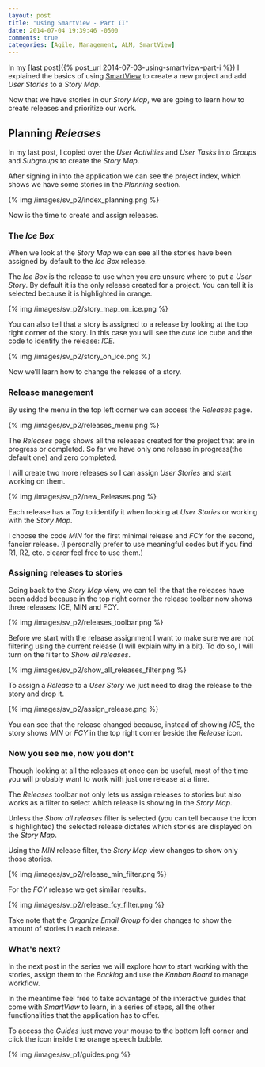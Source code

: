 ```yaml
---
layout: post
title: "Using SmartView - Part II"
date: 2014-07-04 19:39:46 -0500
comments: true
categories: [Agile, Management, ALM, SmartView]
---
```


In my [last post]({% post_url 2014-07-03-using-smartview-part-i %}) I explained the basics of using [SmartView](http://smartviewapp.com) to create a new project and add _User Stories_ to a _Story Map_.

Now that we have stories in our _Story Map_, we are going to learn how to create releases and prioritize our work.

<!-- more -->

## Planning _Releases_

In my last post, I copied over the _User Activities_ and _User Tasks_ into _Groups_ and _Subgroups_ to create the _Story Map_.

After signing in into the application we can see the project index, which shows we have some stories in the _Planning_ section.

{% img /images/sv_p2/index_planning.png %}

Now is the time to create and assign releases.

### The _Ice Box_

When we look at the _Story Map_ we can see all the stories have been assigned by default to the _Ice Box_ release.

The _Ice Box_ is the release to use when you are unsure where to put a _User Story_. By default it is the only release created for a project. You can tell it is selected because it is highlighted in orange.

{% img /images/sv_p2/story_map_on_ice.png %}

You can also tell that a story is assigned to a release by looking at the top right corner of the story. In this case you will see the _cute_ ice cube and the code to identify the release: _ICE_.

{% img /images/sv_p2/story_on_ice.png %}

Now we’ll learn how to change the release of a story.

### Release management

By using the menu in the top left corner <span class="fa-stack"><i class="fa fa-square fa-stack-2x"></i><i class="fa fa-th fa-inverse fa-stack-1x"></i></span> we can access the _Releases_ page.

{% img /images/sv_p2/releases_menu.png %}

The _Releases_ page shows all the releases created for the project that are in progress or completed. So far we have only one release in progress(the default one) and zero completed.

I will create two more releases so I can assign _User Stories_ and start working on them.

{% img /images/sv_p2/new_Releases.png %}

Each release has a _Tag_ to identify it when looking at _User Stories_ or working with the _Story Map_.

I choose the code _MIN_ for the first minimal release and _FCY_ for the second, fancier release. (I personally prefer to use meaningful codes but if you find R1, R2, etc. clearer feel free to use them.)

### Assigning releases to stories

Going back to the _Story Map_ view, we can tell the that the releases have been added because in the top right corner the release toolbar now shows three releases: ICE, MIN and FCY.

{% img /images/sv_p2/releases_toolbar.png %}

Before we start with the release assignment I want to make sure we are not filtering using the current release (I will explain why in a bit). To do so, I will turn on the filter to _Show all releases_.

{% img /images/sv_p2/show_all_releases_filter.png %}

To assign a _Release_ to a _User Story_ we just need to drag the release to the story and drop it.

{% img /images/sv_p2/assign_release.png %}

You can see that the release changed because, instead of showing _ICE_, the story shows _MIN_ or _FCY_ in the top right corner beside the _Release_ <i class='fa fa-code-fork'></i> icon.

### Now you see me, now you don't

Though looking at all the releases at once can be useful, most of the time you will probably want to work with just one release at a time. 

The _Releases_ toolbar not only lets us assign releases to stories but also works as a filter to select which release is showing in the _Story Map_.

Unless the _Show all releases_ filter is selected (you can tell because the <i class='fa fa-filter'></i> icon is highlighted) the selected release dictates which stories are displayed on the _Story Map_.

Using the _MIN_ release filter, the _Story Map_ view changes to show only those stories.

{% img /images/sv_p2/release_min_filter.png %}

For the _FCY_ release we get similar results.

{% img /images/sv_p2/release_fcy_filter.png %}

Take note that the _Organize Email Group_ folder changes to show the amount of stories in each release.

### What's next?

In the next post in the series we will explore how to start working with the stories, assign them to the _Backlog_ and use the _Kanban Board_ to manage workflow.

In the meantime feel free to take advantage of the interactive guides that come with _SmartView_ to learn, in a series of steps, all the other functionalities that the application has to offer.

To access the _Guides_ just move your mouse to the bottom left corner and click the <i class='fa fa-book'></i> icon inside the orange speech bubble.

{% img /images/sv_p1/guides.png %}

